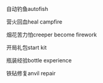 自动钓鱼autofish

营火回血heal campfire

烟花苦力怕creeper become firework

开局礼包start kit

瓶装经验bottle experience

铁砧修复anvil repair